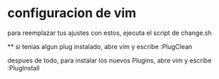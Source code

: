 # configuracion de vim
para reemplazar tus ajustes con estos, ejecuta el script de change.sh

** si tenias algun plug instalado, abre vim y escribe :PlugClean

despues de todo, para instalar los nuevos Plugins, abre vim y escribe :PlugInstall

